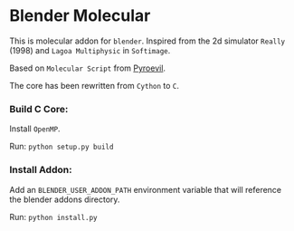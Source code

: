 Blender Molecular
========================

This is molecular addon for `blender`. Inspired from the 2d simulator `Really` (1998) and `Lagoa Multiphysic` in `Softimage`.

Based on `Molecular Script` from [Pyroevil](https://github.com/Pyroevil/Blender-Molecular-Script).

The core has been rewritten from `Cython` to `C`.

### Build C Core:
Install `OpenMP`.

Run: ```python setup.py build```

### Install Addon:
Add an `BLENDER_USER_ADDON_PATH` environment variable that will reference the blender addons directory.

Run: ```python install.py```
